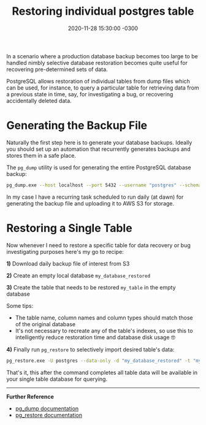 ﻿---
layout: post
title: "Restoring individual postgres table"
date: 2020-11-28 15:30:00 -0300
tags: database system-administration
redirect_from:
  - /2020/11/restore-single-postgres-table
---

In a scenario where a production database backup becomes too large to be handled nimbly selective database restoration becomes quite useful for recovering pre-determined sets of data.

PostgreSQL allows restoration of individual tables from dump files which can be used, for instance, to query a particular table for retrieving data from a previous state in time, say, for investigating a bug, or recovering accidentally deleted data.

Generating the Backup File
============

Naturally the first step here is to generate your database backups. Ideally you should set up an automation that recurrently generates backups and stores them in a safe place.

The `pg_dump` utility is used for generating the entire PostgreSQL database backup:

```bash
pg_dump.exe --host localhost --port 5432 --username "postgres" --schema "public" --format custom --blobs --verbose --file "my_database.dump" "my_database"
```

In my case I have a recurring task scheduled to run daily (at dawn) for generating the backup file and uploading it to AWS S3 for storage.

Restoring a Single Table
============

Now whenever I need to restore a specific table for data recovery or bug investigating purposes here's my go to recipe:

<b>1)</b> Download daily backup file of interest from S3

<b>2)</b> Create an empty local database `my_database_restored`

<b>3)</b> Create the table that needs to be restored `my_table` in the empty database

Some tips:
* The table name, column names and column types should match those of the original database
* It's not necessary to recreate any of the table's indexes, so use this to intelligently reduce restoration time and database disk usage 🤓

<b>4)</b> Finally run `pg_restore` to selectively import desired table's data:

```bash
pg_restore.exe -U postgres --data-only -d "my_database_restored" -t "my_table" "my_database.dump"
```

That's it, this after the command completes all table data will be available in your single table database for querying.

---

<b>Further Reference</b>

* [pg_dump documentation](https://www.postgresql.org/docs/13/app-pgdump.html)
* [pg_restore documentation](https://www.postgresql.org/docs/13/app-pgrestore.html)